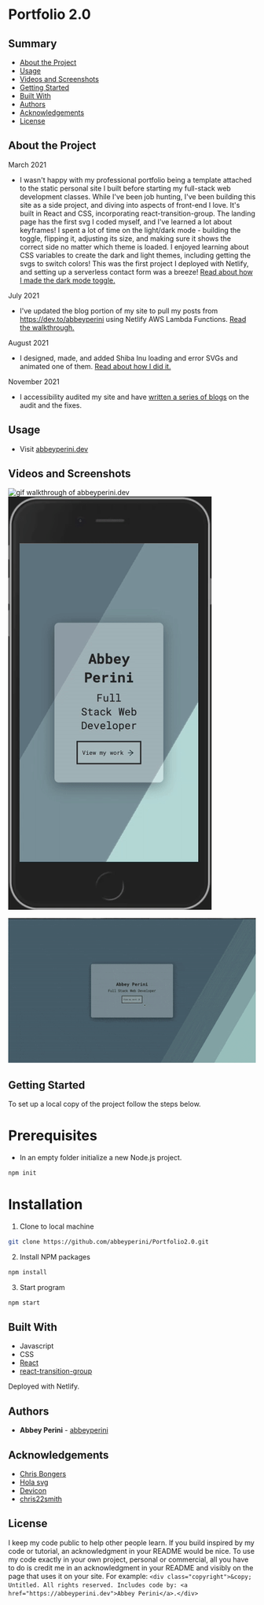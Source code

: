 <h1> Portfolio 2.0 </h1>

<h2> Summary </h2>

  - [About the Project](#about-the-project)
  - [Usage](#usage)
  - [Videos and Screenshots](#videos-and-screenshots)
  - [Getting Started](#getting-started)
  - [Built With](#built-with)
  - [Authors](#authors)
  - [Acknowledgements](#acknowledgements)
  - [License](#license)

## About the Project

March 2021
- I wasn't happy with my professional portfolio being a template attached to the static personal site I built before starting my full-stack web development classes. While I've been job hunting, I've been building this site as a side project, and diving into aspects of front-end I love. It's built in React and CSS, incorporating react-transition-group. The landing page has the first svg I coded myself, and I've learned a lot about keyframes! I spent a lot of time on the light/dark mode - building the toggle, flipping it, adjusting its size, and making sure it shows the correct side no matter which theme is loaded. I enjoyed learning about CSS variables to create the dark and light themes, including getting the svgs to switch colors! This was the first project I deployed with Netlify, and setting up a serverless contact form was a breeze! [Read about how I made the dark mode toggle.](https://dev.to/abbeyperini/toggle-dark-mode-in-react-28c9)

July 2021
- I've updated the blog portion of my site to pull my posts from https://dev.to/abbeyperini using Netlify AWS Lambda Functions. [Read the walkthrough.](https://dev.to/abbeyperini/a-walkthrough-of-updating-my-portfolio-site-with-netlify-functions-and-the-dev-to-api-dd2)

August 2021
- I designed, made, and added Shiba Inu loading and error SVGs and animated one of them. [Read about how I did it.](https://dev.to/abbeyperini/adding-shiba-inu-loading-and-error-svgs-to-my-react-site-lnj)

November 2021
- I accessibility audited my site and have [written a series of blogs](https://dev.to/abbeyperini/accessibility-auditing-my-portfolio-site-part-1-2k8k) on the audit and the fixes.

## Usage

- Visit [abbeyperini.dev](https://abbeyperini.dev)

## Videos and Screenshots

![gif walkthrough of abbeyperini.dev](/portfolioWalkthrough.gif)
![gif walkthrough of mobile abbeyperini.dev](/mobilePortfolio.gif)


![gif walkthrough of blog update](/blogWalkthrough.gif)

## Getting Started

To set up a local copy of the project follow the steps below.

# Prerequisites

* In an empty folder initialize a new Node.js project.
```sh
npm init
```

# Installation

1. Clone to local machine
```sh
git clone https://github.com/abbeyperini/Portfolio2.0.git
```
2. Install NPM packages
```sh
npm install 
```
3. Start program
```sh
npm start
```

## Built With

- Javascript
- CSS
- [React](https://reactjs.org/)
- [react-transition-group](https://www.npmjs.com/package/react-transition-group)

Deployed with Netlify.

## Authors

- **Abbey Perini** - [abbeyperini](https://github.com/abbeyperini)

## Acknowledgements

- [Chris Bongers](https://h.daily-dev-tips.com/creating-day-night-css-only-toggle-switch)
- [Hola svg](https://holasvg.com/icons/)
- [Devicon](https://devicon.dev/)
- [chris22smith](https://codepen.io/chris22smith/pen/RZogMa)

## License

I keep my code public to help other people learn. If you build inspired by my code or tutorial, an acknowledgment in your README would be nice. To use my code exactly in your own project, personal or commercial, all you have to do is credit me in an acknowledgment in your README and visibly on the page that uses it on your site. For example: ```<div class="copyright">&copy; Untitled. All rights reserved. Includes code by: <a href="https://abbeyperini.dev">Abbey Perini</a>.</div>```
